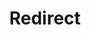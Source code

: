 ﻿---
layout: src/layouts/Redirect.astro
title: Redirect
redirect: https://yamldoc.liuyan.wang/docs/deployments/terraform/apply-terraform-changes
pubDate:  2023-01-01
navSearch: false
navSitemap: false
navMenu: false
---
